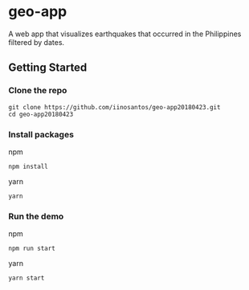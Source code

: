 # geo-app

A web app that visualizes earthquakes that occurred in the Philippines filtered by dates.

## Getting Started

### Clone the repo   


```
git clone https://github.com/iinosantos/geo-app20180423.git
cd geo-app20180423
```

### Install packages
npm
```
npm install
```
yarn
```
yarn
```

### Run the demo
npm
```
npm run start
```
yarn
```
yarn start
```

